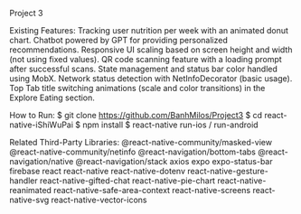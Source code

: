 Project 3 

Existing Features:
Tracking user nutrition per week with an animated donut chart.
Chatbot powered by GPT for providing personalized recommendations.
Responsive UI scaling based on screen height and width (not using fixed values).
QR code scanning feature with a loading prompt after successful scans.
State management and status bar color handled using MobX.
Network status detection with NetInfoDecorator (basic usage).
Top Tab title switching animations (scale and color transitions) in the Explore Eating section.


How to Run:
$ git clone https://github.com/BanhMilos/Project3
$ cd react-native-iShiWuPai
$ npm install
$ react-native run-ios / run-android


Related Third-Party Libraries:
@react-native-community/masked-view
@react-native-community/netinfo
@react-navigation/bottom-tabs
@react-navigation/native
@react-navigation/stack
axios
expo
expo-status-bar
firebase
react
react-native
react-native-dotenv
react-native-gesture-handler
react-native-gifted-chat
react-native-pie-chart
react-native-reanimated
react-native-safe-area-context
react-native-screens
react-native-svg
react-native-vector-icons
